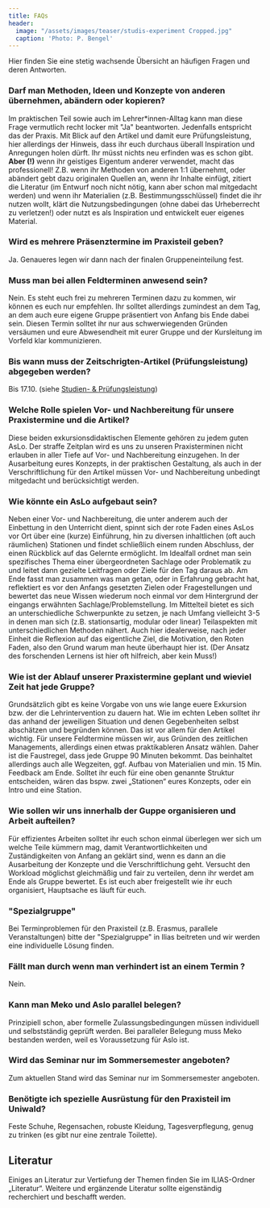 ```yaml
---
title: FAQs
header:
  image: "/assets/images/teaser/studis-experiment Cropped.jpg"
  caption: 'Photo: P. Bengel'
---
```


Hier finden Sie eine stetig wachsende Übersicht an häufigen Fragen und deren Antworten.
<!--more-->


### Darf man Methoden, Ideen und Konzepte von anderen übernehmen, abändern oder kopieren?

Im praktischen Teil sowie auch im Lehrer*innen-Alltag kann man diese Frage vermutlich recht locker mit "Ja" beantworten. Jedenfalls entspricht das der Praxis.
Mit Blick auf den Artikel und damit eure Prüfungsleistung, hier allerdings der Hinweis, dass ihr euch durchaus überall Inspiration und
Anregungen holen dürft. Ihr müsst nichts neu erfinden was
es schon gibt. **Aber (!)** wenn ihr geistiges Eigentum anderer
verwendet, macht das professionell! Z.B. wenn ihr Methoden
von anderen 1:1 übernehmt, oder abändert gebt dazu originalen Quellen an, wenn ihr
Inhalte einfügt, zitiert die Literatur (im Entwurf noch
nicht nötig, kann aber schon mal mitgedacht werden) und
wenn ihr Materialien (z.B. Bestimmungsschlüssel) findet die
ihr nutzen wollt, klärt die Nutzungsbedingungen (ohne dabei
das Urheberrecht zu verletzen!) oder nutzt es als
Inspiration und entwickelt euer eigenes Material.

### Wird es  mehrere Präsenztermine im Praxisteil geben?

Ja. Genaueres legen wir dann nach der finalen Gruppeneinteilung fest.

### Muss man bei allen Feldterminen anwesend sein?

Nein. Es steht euch frei zu mehreren Terminen dazu zu kommen, wir können es euch nur empfehlen. Ihr solltet allerdings zumindest an dem Tag, an dem auch eure eigene Gruppe präsentiert von Anfang bis Ende dabei sein.
Diesen Termin solltet ihr nur aus schwerwiegenden Gründen versäumen und eure Abwesendheit mit eurer Gruppe und der Kursleitung im Vorfeld klar kommunizieren.

### Bis wann muss der Zeitschrigten-Artikel (Prüfungsleistung) abgegeben werden?

Bis 17.10. (siehe [Studien- & Prüfungsleistung](https://geomoer.github.io/moer-l3-aslo//unit00/unit00-03_stu-pr-leistung.html))

### Welche Rolle spielen Vor- und Nachbereitung für unsere Praxistermine und die Artikel?

Diese beiden exkursionsdidaktischen Elemente gehören zu jedem guten AsLo. Der straffe Zeitplan wird es uns zu unseren Praxisterminen nicht erlauben in aller Tiefe auf Vor- und Nachbereitung einzugehen.
In der Ausarbeitung eures Konzepts, in der praktischen Gestaltung, als auch in der Verschriftlichung für den Artikel müssen Vor- und Nachbereitung unbedingt mitgedacht und berücksichtigt werden. 

### Wie könnte ein AsLo aufgebaut sein?
Neben einer Vor- und Nachbereitung, die unter anderem auch der Einbettung in den Unterricht dient, 
spinnt sich der rote Faden eines AsLos vor Ort über eine (kurze) Einführung,
 hin zu diversen inhaltlichen (oft auch räumlichen) Stationen und findet schließlich einem runden Abschluss, 
der einen Rückblick auf das Gelernte ermöglicht.
 Im Idealfall
ordnet man sein spezifisches Thema einer übergeordneten
Sachlage oder Problematik zu und leitet dann gezielte
Leitfragen oder Ziele für den Tag daraus ab. Am Ende fasst
man zusammen was man getan, oder in Erfahrung gebracht hat,
reflektiert es vor den Anfangs gesetzten Zielen oder
Fragestellungen und bewertet das neue Wissen wiederum noch
einmal vor dem Hintergrund der eingangs erwähnten
Sachlage/Problemstellung.
Im Mittelteil bietet es sich an unterschiedliche
Schwerpunkte zu setzen, je nach Umfang vielleicht 3-5 in
denen man sich (z.B. stationsartig, modular oder linear)
Teilaspekten mit unterschiedlichen Methoden nähert. Auch
hier idealerweise, nach jeder Einheit die Reflexion auf das
eigentliche Ziel, die Motivation, den Roten Faden, also den
Grund warum man heute überhaupt hier ist. (Der Ansatz des
forschenden Lernens ist hier oft hilfreich, aber kein Muss!)

### Wie ist der Ablauf unserer Praxistermine geplant und wieviel Zeit hat jede Gruppe?

Grundsätzlich gibt es keine Vorgabe von uns wie lange euere
Exkursion bzw.  der die Lehrintervention zu dauern hat. Wie
im echten Leben solltet ihr das anhand der jeweiligen
Situation und denen Gegebenheiten selbst abschätzen und
begründen können. Das ist vor allem für den Artikel
wichtig.
Für unsere Feldtermine müssen wir, aus Gründen des
zeitlichen Managements, allerdings einen etwas
praktikableren Ansatz wählen. Daher ist die Faustregel,
dass jede Gruppe 90 Minuten bekommt. Das beinhaltet
allerdings auch alle Wegzeiten, ggf. Aufbau von Materialien
und min. 15 Min. Feedback am Ende.
Solltet ihr euch für eine oben genannte Struktur
entscheiden, wären das bspw. zwei „Stationen“ eures
Konzepts, oder ein Intro und eine Station.

### Wie sollen wir uns innerhalb der Guppe organisieren und Arbeit aufteilen?

Für effizientes Arbeiten solltet ihr euch schon einmal überlegen wer sich um welche
Teile kümmern mag, damit Verantwortlichkeiten und
Zuständigkeiten von Anfang an geklärt sind, wenn es dann
an die Ausarbeitung der Konzepte und die Verschriftlichung
geht. Versucht den Workload möglichst gleichmäßig und
fair zu verteilen, denn ihr werdet am Ende als Gruppe
bewertet. Es ist euch aber freigestellt wie ihr euch
organisiert, Hauptsache es läuft für euch.

### "Spezialgruppe" 

Bei Terminproblemen für den Praxisteil (z.B. Erasmus, parallele Veranstaltungen) bitte der "Spezialgruppe" in Ilias beitreten und wir werden eine individuelle Lösung finden.



### Fällt man durch wenn man verhindert ist an einem Termin ?

Nein.


###  Kann man Meko und Aslo parallel belegen?

Prinzipiell schon, aber formelle Zulassungsbedingungen müssen individuell und selbstständig geprüft werden.
Bei paralleler Belegung muss Meko bestanden werden, weil es Voraussetzung für Aslo ist.


###  Wird das Seminar nur im Sommersemester angeboten?

Zum aktuellen Stand wird das Seminar nur im Sommersemester angeboten.


### Benötigte ich spezielle Ausrüstung für den Praxisteil im Uniwald?

Feste Schuhe, Regensachen, robuste Kleidung, Tagesverpflegung, genug zu trinken (es gibt nur eine zentrale Toilette).

## Literatur
Einiges an Literatur zur Vertiefung der Themen finden Sie im ILIAS-Ordner „Literatur“. 
Weitere und ergänzende Literatur sollte eigenständig recherchiert und beschafft werden.
